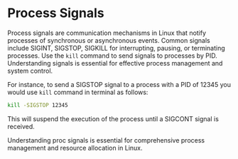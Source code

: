 # Process Signals

Process signals are communication mechanisms in Linux that notify processes of synchronous or asynchronous events. Common signals include SIGINT, SIGSTOP, SIGKILL for interrupting, pausing, or terminating processes. Use the `kill` command to send signals to processes by PID. Understanding signals is essential for effective process management and system control.

For instance, to send a SIGSTOP signal to a process with a PID of 12345 you would use `kill` command in terminal as follows:

```bash
kill -SIGSTOP 12345
```
This will suspend the execution of the process until a SIGCONT signal is received.

Understanding proc signals is essential for comprehensive process management and resource allocation in Linux.